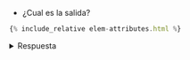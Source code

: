 * ¿Cual es la salida?

```js
{% include_relative elem-attributes.html %}
```

<details>
<summary>Respuesta</summary>
```
Elephant
elem-attributes.html:9 inner <h1>Attributes</h1>
elem-attributes.html:10 outer <div id="elem" about="Elephant" test="123"><h1>Attributes</h1></div>
elem-attributes.html:13 id = elem
elem-attributes.html:13 about = Elephant
elem-attributes.html:13 test = 123
```
</details>